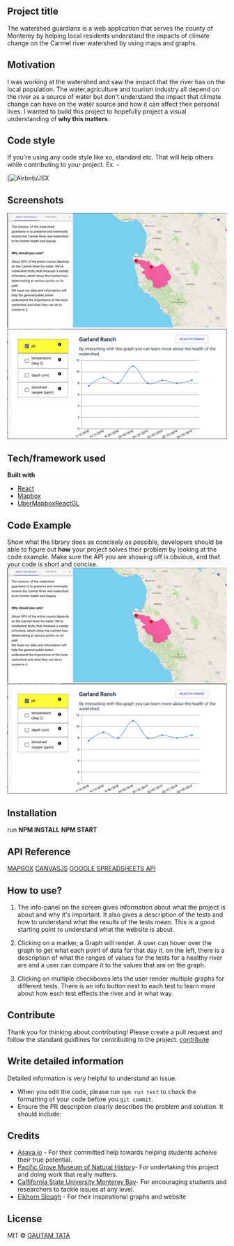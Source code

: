 ## Project title
The watershed guardians is a web application that serves the county of Monterey by helping local residents understand the impacts of climate change on the Carmel river watershed by using maps and graphs.

## Motivation
I was working at the watershed and saw the impact that the river has on the local population. The water,agriculture and tourism industry all depend on the river as a source of water but don't understand the impact that climate change can have on the water source and how it can affect their personal lives. I wanted to build this project to hopefully project a visual understanding of **why this matters**.

## Code style
If you're using any code style like xo, standard etc. That will help others while contributing to your project. Ex. -

[![Airbnb/JSX](https://github.com/airbnb/javascript/tree/master/react)
 
## Screenshots
![screenshot1](./src/assets/screenShot1.png)
![screenshot2](./src/assets/screenShot2.png)

## Tech/framework used
<b>Built with</b>
- [React](https://reactjs.org/)
- [Mapbox](https://www.mapbox.com/)
- [UberMapboxReactGL](https://github.com/uber/react-map-gl)


## Code Example
Show what the library does as concisely as possible, developers should be able to figure out **how** your project solves their problem by looking at the code example. Make sure the API you are showing off is obvious, and that your code is short and concise.
![Inserting Data by testName](./src/assets/screenShot1.png)
![Automatically create markers for new Lat Longs](./src/assets/screenShot2.png)


## Installation
run
**NPM INSTALL**
**NPM START**

## API Reference
[MAPBOX](https://www.mapbox.com/)
[CANVASJS](https://canvasjs.com/)
[GOOGLE SPREADSHEETS API](https://developers.google.com/sheets/api/)

## How to use?
1. The info-panel on the screen gives information about what the project is about and why it's important. 
It also gives a description of the tests and how to understand what the results of the tests mean. This is a good starting point to understand what the website is about.

2. Clicking on a marker, a Graph will render. A user can hover over the graph to get what each point of data for that day it.
on the left, there is a description of what the ranges of values for the tests for a healthy river are and a user can compare it to the values that are on the graph.

3. Clicking on multiple checkboxes lets the user render multiple graphs for different tests. There is an info button next to each test to learn more about how each test effects the river and in what way.

## Contribute
Thank you for thinking about contributing! Please create a pull request and follow the standard guidlines for contributing to the project. [contribute](https://github.com/zulip/zulip-electron/blob/master/CONTRIBUTING.md)

## Write detailed information
Detailed information is very helpful to understand an issue.

* When you edit the code, please run `npm run test` to check the formatting of your code before you `git commit`.
* Ensure the PR description clearly describes the problem and solution. It should include:

## Credits
* [Asaya.io](http://www.asaya.io/) - For their committed help towards helping students acheive their true potential.
* [Pacific Grove Museum of Natural History](https://www.pgmuseum.org/)- For undertaking this project and doing work that really matters.
* [Calfifornia State University Monterey Bay](https://csumb.edu/)- For encouraging students and researchers to tackle issues at any level.
* [Elkhorn Slough](https://www.elkhornslough.org/) - For their inspirational graphs and website

## License

MIT © [GAUTAM TATA](http://www.gautamtata.com)
